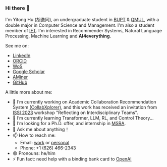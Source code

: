 ### Hi there 👋

I'm Yitong Hu (胡逸同), an undergraduate student in [BUPT](https://www.bupt.edu.cn/) & [QMUL](https://www.qmul.ac.uk/), with a double major in Computer Science and Management.
I'm also a student member of [IET](https://www.theiet.org/).
I'm interested in Recommender Systems, Natural Language Processing, Machine Learning and **AI4everything**.

See me on:

- [LinkedIn](https://www.linkedin.com/in/hu-yitong/)
- [ORCID](https://orcid.org/0009-0008-1697-1465)
- [WoS](https://www.webofscience.com/wos/author/record/HKE-6776-2023)
- [Google Scholar](https://scholar.google.com/citations?user=Vfw_M0kAAAAJ&hl=en)
- [AMiner](https://www.aminer.cn/profile/646c8cc81d157a8656de9f26)
- [GitHub](https://github.com/Wiederholung)

A little more about me:

- 🔭 I’m currently working on Academic Collaboration Recommendation System [(CollabXplorer)](https://github.com/Wiederholung/CollabXplorer), and this work has received an invitation from [ISSI 2023](https://cns-iu.github.io/workshops/2023-07-02_issi/) workshop "Reflecting on Interdisciplinary Teams".<!-- will be published in [IEEE Trans on SMC 2023](https://ieeexplore.ieee.org/xpl/RecentIssue.jsp?punumber=6221021). -->
- 🌱 I’m currently learning Transformer, LLM, RL, and Control Theory...
- 🤔 I’m looking for a Ph.D. offer, and internship in [MSRA](https://www.msra.cn/).
- 💬 Ask me about anything！
- 📫 How to reach me:
  - Email: [work](mailto:huyt@bupt.edu.cn) or [personal](mailto:wiederholung@outlook.com)
  - Phone: +1 (626) 466-2343
- 😄 Pronouns: he/him
- ⚡ Fun fact: need help with a binding bank card to [OpenAI](https://craic.yuntop.com/#/index)
<!-- - 👯 I’m looking to collaborate on [CRAIC 2023](https://craic.yuntop.com/#/index). -->
